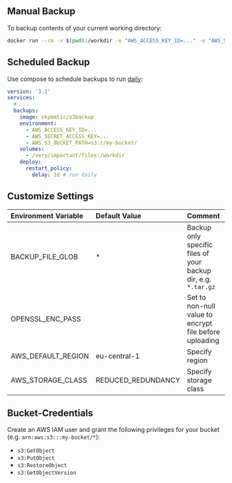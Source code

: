 ## Manual Backup
To backup contents of your current working directory:

```bash
docker run --rm -v $(pwd):/workdir -e "AWS_ACCESS_KEY_ID=..." -e "AWS_SECRET_ACCESS_KEY=.../" -e "AWS_S3_BUCKET_PATH=s3://my-bucket/" skymatic/s3backup
```

## Scheduled Backup
Use compose to schedule backups to run [daily](https://docs.docker.com/compose/compose-file/#specifying-durations):

```yml
version: '3.2'
services:
  # ...
  backups:
    image: skymatic/s3backup
    environment:
      - AWS_ACCESS_KEY_ID=...
      - AWS_SECRET_ACCESS_KEY=...
      - AWS_S3_BUCKET_PATH=s3://my-bucket/
    volumes:
      - /very/important/files:/workdir
    deploy:
      restart_policy:
        delay: 1d # run daily
```

## Customize Settings

| Environment Variable | Default Value | Comment |
|:---|:---|:---|
| BACKUP_FILE_GLOB | * | Backup only specific files of your backup dir, e.g. `*.tar.gz` |
| OPENSSL_ENC_PASS |  | Set to non-null value to encrypt file before uploading |
| AWS_DEFAULT_REGION | eu-central-1 | Specify region |
| AWS_STORAGE_CLASS | REDUCED_REDUNDANCY | Specify storage class |

## Bucket-Credentials
Create an AWS IAM user and grant the following privileges for your bucket (e.g. `arn:aws:s3:::my-bucket/*`):
* `s3:GetObject`
* `s3:PutObject`
* `s3:RestoreObject`
* `s3:GetObjectVersion`
